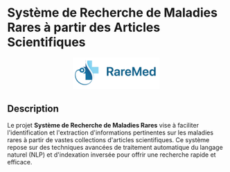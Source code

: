 
# Système de Recherche de Maladies Rares à partir des Articles Scientifiques

<div align="center">
  <img src="images/logo.png" alt="Logo" width="200"/>
</div>


## Description
Le projet **Système de Recherche de Maladies Rares** vise à faciliter l'identification et l'extraction d'informations pertinentes sur les maladies rares à partir de vastes collections d'articles scientifiques. Ce système repose sur des techniques avancées de traitement automatique du langage naturel (NLP) et d'indexation inversée pour offrir une recherche rapide et efficace.


